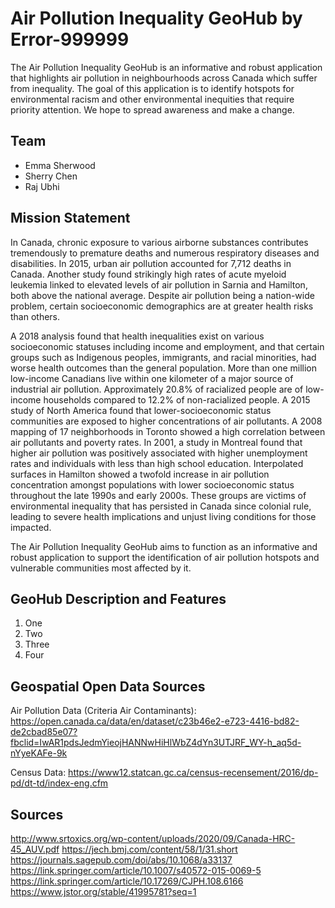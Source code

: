 # Air Pollution Inequality GeoHub by Error-999999

The Air Pollution Inequality GeoHub is an informative and robust application that highlights air pollution in neighbourhoods across Canada which suffer from inequality. The goal of this application is to identify hotspots for environmental racism and other environmental inequities that require priority attention. We hope to spread awareness and make a change.

## Team
* Emma Sherwood 
* Sherry Chen
* Raj Ubhi 

## Mission Statement 
In Canada, chronic exposure to various airborne substances contributes tremendously to premature deaths and numerous respiratory diseases and disabilities. In 2015, urban air pollution accounted for 7,712 deaths in Canada. Another study found strikingly high rates of acute myeloid leukemia linked to elevated levels of air pollution in Sarnia and Hamilton, both above the national average. Despite air pollution being a nation-wide problem, certain socioeconomic demographics are at greater health risks than others.

A 2018 analysis found that health inequalities exist on various socioeconomic statuses including income and employment, and that certain groups such as Indigenous peoples, immigrants, and racial minorities, had worse health outcomes than the general population. More than one million low-income Canadians live within one kilometer of a major source of industrial air pollution. Approximately 20.8% of racialized people are of low-income households compared to 12.2% of non-racialized people. A 2015 study of North America found that lower-socioeconomic status communities are exposed to higher concentrations of air pollutants. A 2008 mapping of 17 neighborhoods in Toronto showed a high correlation between air pollutants and poverty rates. In 2001, a study in Montreal found that higher air pollution was positively associated with higher unemployment rates and individuals with less than high school education. Interpolated surfaces in Hamilton showed a twofold increase in air pollution concentration amongst populations with lower socioeconomic status throughout the late 1990s and early 2000s. These groups are victims of environmental inequality that has persisted in Canada since colonial rule, leading to severe health implications and unjust living conditions for those impacted.

The Air Pollution Inequality GeoHub aims to function as an informative and robust application to support the identification of air pollution hotspots and vulnerable communities most affected by it. 

## GeoHub Description and Features 
1. One
2. Two
3. Three
4. Four

## Geospatial Open Data Sources

Air Pollution Data (Criteria Air Contaminants):  
https://open.canada.ca/data/en/dataset/c23b46e2-e723-4416-bd82-de2cbad85e07?fbclid=IwAR1pdsJedmYieojHANNwHiHlWbZ4dYn3UTJRF_WY-h_aq5d-nYyeKAFe-9k

Census Data: 
https://www12.statcan.gc.ca/census-recensement/2016/dp-pd/dt-td/index-eng.cfm

## Sources 

http://www.srtoxics.org/wp-content/uploads/2020/09/Canada-HRC-45_AUV.pdf 
https://jech.bmj.com/content/58/1/31.short
https://journals.sagepub.com/doi/abs/10.1068/a33137
https://link.springer.com/article/10.1007/s40572-015-0069-5
https://link.springer.com/article/10.17269/CJPH.108.6166
https://www.jstor.org/stable/41995781?seq=1
